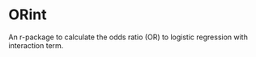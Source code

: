# ORint
An r-package to calculate the odds ratio (OR) to logistic regression with interaction term.
